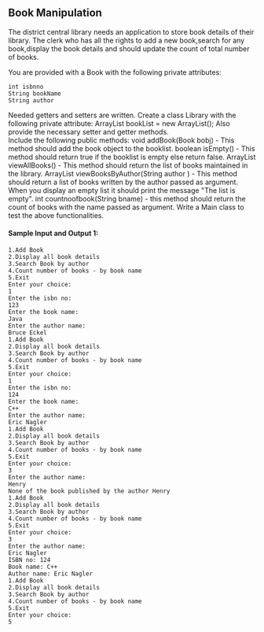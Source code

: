 ## Book Manipulation

The district central library needs an application to store book details of their library. The clerk who has all the rights to add a new book,search for any book,display the book details and should update the count of total number of books.

You are provided with a  Book with the following private attributes:
```
int isbnno
String bookName
String author
```
Needed getters and setters are written.
Create a class Library with the following private attribute:
ArrayList<Book> bookList = new  ArrayList<Book>();
Also provide the necessary setter and getter methods.  
Include the following public methods:
void addBook(Book bobj) - This method should add the book object to the booklist.
boolean isEmpty() -  This method should return true if the booklist is empty else return false.
ArrayList<Book> viewAllBooks() - This method should return the list of books maintained in the library.
ArrayList<Book> viewBooksByAuthor(String author ) -  This method should return a list of books written by the author passed as argument. When you display an empty list it should print the message "The list is empty".
int countnoofbook(String bname) -  this method should return the count of books with the name passed as argument.
Write a Main class to test the above functionalities.

#### Sample Input and Output 1:
```
1.Add Book
2.Display all book details
3.Search Book by author
4.Count number of books - by book name
5.Exit
Enter your choice:
1
Enter the isbn no:
123
Enter the book name:
Java
Enter the author name:
Bruce Eckel
1.Add Book
2.Display all book details
3.Search Book by author
4.Count number of books - by book name
5.Exit
Enter your choice:
1
Enter the isbn no:
124
Enter the book name:
C++
Enter the author name:
Eric Nagler
1.Add Book
2.Display all book details
3.Search Book by author
4.Count number of books - by book name
5.Exit
Enter your choice:
3
Enter the author name:
Henry
None of the book published by the author Henry
1.Add Book
2.Display all book details
3.Search Book by author
4.Count number of books - by book name
5.Exit
Enter your choice:
3
Enter the author name:
Eric Nagler
ISBN no: 124
Book name: C++
Author name: Eric Nagler
1.Add Book
2.Display all book details
3.Search Book by author
4.Count number of books - by book name
5.Exit
Enter your choice:
5
```